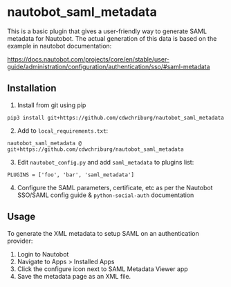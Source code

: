# nautobot_saml_metadata

This is a basic plugin that gives a user-friendly way to generate SAML metadata for Nautobot.
The actual generation of this data is based on the example in nautobot documentation:

https://docs.nautobot.com/projects/core/en/stable/user-guide/administration/configuration/authentication/sso/#saml-metadata


## Installation
1. Install from git using pip
```
pip3 install git+https://github.com/cdwchriburg/nautobot_saml_metadata
```

2. Add to `local_requirements.txt`:
```
nautobot_saml_metadata @ git+https://github.com/cdwchriburg/nautobot_saml_metadata
```

3. Edit `nautobot_config.py` and add `saml_metadata` to plugins list:
```
PLUGINS = ['foo', 'bar', 'saml_metadata']
```

4. Configure the SAML parameters, certificate, etc as per the Nautobot SSO/SAML config guide & `python-social-auth` documentation


## Usage
To generate the XML metadata to setup SAML on an authentication provider:
1. Login to Nautobot
2. Navigate to Apps > Installed Apps
3. Click the configure icon next to SAML Metadata Viewer app
4. Save the metadata page as an XML file.
